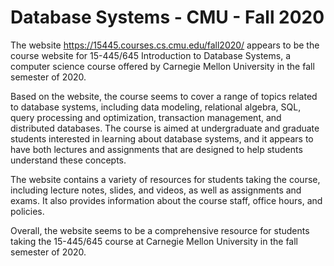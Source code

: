 # Database Systems - CMU - Fall 2020

The website https://15445.courses.cs.cmu.edu/fall2020/ appears to be the course website for 15-445/645 Introduction to Database Systems, a computer science course offered by Carnegie Mellon University in the fall semester of 2020.

Based on the website, the course seems to cover a range of topics related to database systems, including data modeling, relational algebra, SQL, query processing and optimization, transaction management, and distributed databases. The course is aimed at undergraduate and graduate students interested in learning about database systems, and it appears to have both lectures and assignments that are designed to help students understand these concepts.

The website contains a variety of resources for students taking the course, including lecture notes, slides, and videos, as well as assignments and exams. It also provides information about the course staff, office hours, and policies.

Overall, the website seems to be a comprehensive resource for students taking the 15-445/645 course at Carnegie Mellon University in the fall semester of 2020.
